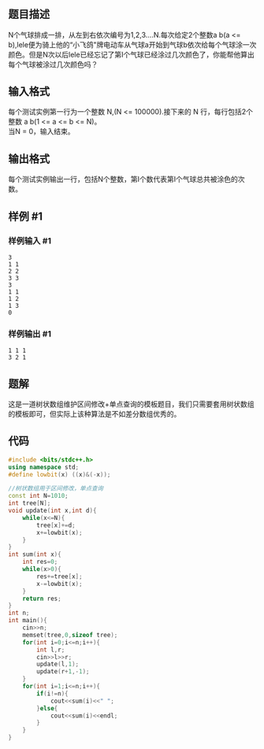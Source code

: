 # 
## 题目描述
N个气球排成一排，从左到右依次编号为1,2,3....N.每次给定2个整数a b(a <= b),lele便为骑上他的“小飞鸽"牌电动车从气球a开始到气球b依次给每个气球涂一次颜色。但是N次以后lele已经忘记了第I个气球已经涂过几次颜色了，你能帮他算出每个气球被涂过几次颜色吗？

## 输入格式
每个测试实例第一行为一个整数 N,(N <= 100000).接下来的 N 行，每行包括2个整数 a b(1 <= a <= b <= N)。  
当N = 0，输入结束。


## 输出格式
每个测试实例输出一行，包括N个整数，第I个数代表第I个气球总共被涂色的次数。

## 样例 #1

### 样例输入 #1

```
3
1 1
2 2
3 3
3
1 1
1 2
1 3
0
```

### 样例输出 #1

```
1 1 1
3 2 1

```

## 题解
这是一道树状数组维护区间修改+单点查询的模板题目，我们只需要套用树状数组的模板即可，但实际上该种算法是不如差分数组优秀的。

## 代码
```cpp
#include <bits/stdc++.h>
using namespace std;
#define lowbit(x) ((x)&(-x));

//树状数组用于区间修改，单点查询 
const int N=1010; 
int tree[N]; 
void update(int x,int d){
	while(x<=N){
		tree[x]+=d;
		x+=lowbit(x);
	}
}
int sum(int x){
	int res=0;
	while(x>0){
		res+=tree[x];
		x-=lowbit(x);
	}
	return res;
}
int n;
int main(){
	cin>>n;
	memset(tree,0,sizeof tree);
	for(int i=0;i<=n;i++){
		int l,r;
		cin>>l>>r;
		update(l,1);
		update(r+1,-1);
	}
	for(int i=1;i<=n;i++){
		if(i!=n){
			cout<<sum(i)<<" ";
		}else{
			cout<<sum(i)<<endl;
		}
	}
}
```